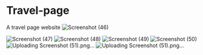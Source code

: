 # Travel-page
A travel page website
![Screenshot (46)](https://github.com/anushka8993/Travel-page/assets/96035858/9b1a77f0-a200-454c-a35a-4bad0af32f96)

![Screenshot (47)](https://github.com/anushka8993/Travel-page/assets/96035858/515d448b-53ac-483d-a980-6f5661d88cc8)
![Screenshot (48)](https://github.com/anushka8993/Travel-page/assets/96035858/37f702a6-28be-4426-92a5-8afef20b5eaa)
![Screenshot (49)](https://github.com/anushka8993/Travel-page/assets/96035858/5503e9ac-56d4-4943-9044-791092bdc815)
![Screenshot (50)](https://github.com/anushka8993/Travel-page/assets/96035858/00ab5a58-f729-426e-b71b-18a7712a49a7)
![Uploading Screenshot (51).png…]()
![Uploading Screenshot (51).png…]()
